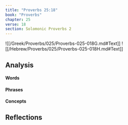 ```yaml
---
title: "Proverbs 25:18"
book: "Proverbs"
chapter: 25
verse: 18
section: Solomonic Proverbs 2
---
```

![[/Greek/Proverbs/025/Proverbs-025-018G.md#Text]]
![[/Hebrew/Proverbs/025/Proverbs-025-018H.md#Text]]

## Analysis

#### Words

#### Phrases

#### Concepts

## Reflections
